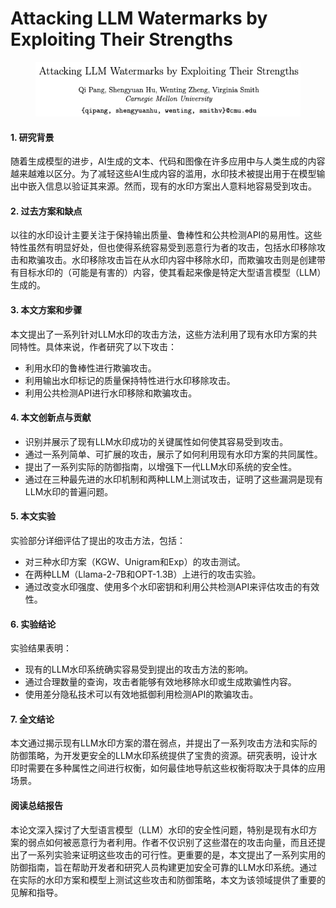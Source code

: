 # Attacking LLM Watermarks by Exploiting Their Strengths

<figure><img src="../.gitbook/assets/image (1) (1) (1) (1) (1) (1) (1) (1) (1) (1) (1) (1) (1) (1) (1).png" alt=""><figcaption></figcaption></figure>



#### 1. 研究背景

随着生成模型的进步，AI生成的文本、代码和图像在许多应用中与人类生成的内容越来越难以区分。为了减轻这些AI生成内容的滥用，水印技术被提出用于在模型输出中嵌入信息以验证其来源。然而，现有的水印方案出人意料地容易受到攻击。

#### 2. 过去方案和缺点

以往的水印设计主要关注于保持输出质量、鲁棒性和公共检测API的易用性。这些特性虽然有明显好处，但也使得系统容易受到恶意行为者的攻击，包括水印移除攻击和欺骗攻击。水印移除攻击旨在从水印内容中移除水印，而欺骗攻击则是创建带有目标水印的（可能是有害的）内容，使其看起来像是特定大型语言模型（LLM）生成的。

#### 3. 本文方案和步骤

本文提出了一系列针对LLM水印的攻击方法，这些方法利用了现有水印方案的共同特性。具体来说，作者研究了以下攻击：

* 利用水印的鲁棒性进行欺骗攻击。
* 利用输出水印标记的质量保持特性进行水印移除攻击。
* 利用公共检测API进行水印移除和欺骗攻击。

#### 4. 本文创新点与贡献

* 识别并展示了现有LLM水印成功的关键属性如何使其容易受到攻击。
* 通过一系列简单、可扩展的攻击，展示了如何利用现有水印方案的共同属性。
* 提出了一系列实际的防御指南，以增强下一代LLM水印系统的安全性。
* 通过在三种最先进的水印机制和两种LLM上测试攻击，证明了这些漏洞是现有LLM水印的普遍问题。

#### 5. 本文实验

实验部分详细评估了提出的攻击方法，包括：

* 对三种水印方案（KGW、Unigram和Exp）的攻击测试。
* 在两种LLM（Llama-2-7B和OPT-1.3B）上进行的攻击实验。
* 通过改变水印强度、使用多个水印密钥和利用公共检测API来评估攻击的有效性。

#### 6. 实验结论

实验结果表明：

* 现有的LLM水印系统确实容易受到提出的攻击方法的影响。
* 通过合理数量的查询，攻击者能够有效地移除水印或生成欺骗性内容。
* 使用差分隐私技术可以有效地抵御利用检测API的欺骗攻击。

#### 7. 全文结论

本文通过揭示现有LLM水印方案的潜在弱点，并提出了一系列攻击方法和实际的防御策略，为开发更安全的LLM水印系统提供了宝贵的资源。研究表明，设计水印时需要在多种属性之间进行权衡，如何最佳地导航这些权衡将取决于具体的应用场景。

#### 阅读总结报告

本论文深入探讨了大型语言模型（LLM）水印的安全性问题，特别是现有水印方案的弱点如何被恶意行为者利用。作者不仅识别了这些潜在的攻击向量，而且还提出了一系列实验来证明这些攻击的可行性。更重要的是，本文提出了一系列实用的防御指南，旨在帮助开发者和研究人员构建更加安全可靠的LLM水印系统。通过在实际的水印方案和模型上测试这些攻击和防御策略，本文为该领域提供了重要的见解和指导。
